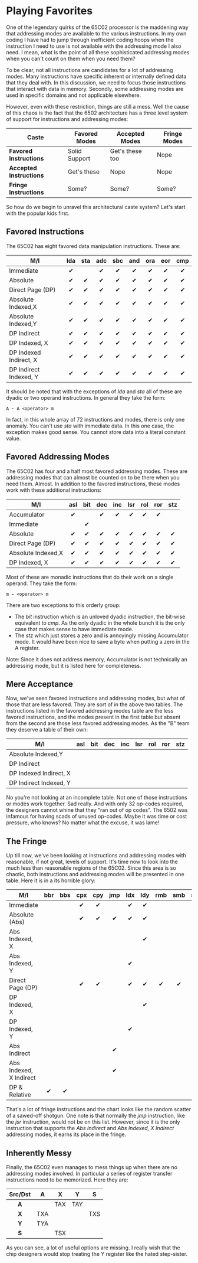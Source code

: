 # Playing Favorites

One of the legendary quirks of the 65C02 processor is the maddening way that
addressing modes are available to the various instructions. In my own coding
I have had to jump through inefficient coding hoops when the instruction I
need to use is not available with the addressing mode I also need. I mean,
what is the point of all these sophisticated addressing modes when you can't
count on them when you need them?

To be clear, not all instructions are candidates for a lot of addressing
modes. Many instructions have specific inherent or internally defined data
that they deal with. In this discussion, we need to focus those instructions
that interact with data in memory. Secondly, some addressing modes are used
in specific domains and not applicable elsewhere.

However, even with these restriction, things are still a mess. Well the cause
of this chaos is the fact that the 6502 architecture has a three level system
of support for instructions and addressing modes:

Caste                     | Favored Modes  | Accepted Modes   | Fringe Modes
--------------------------|----------------|------------------|---------------
**Favored Instructions**  | Solid Support  | Get's these too  | Nope
**Accepted Instructions** | Get's these    | Nope             | Nope
**Fringe Instructions**   | Some?          | Some?            | Some?

So how do we begin to unravel this architectural caste system? Let's start
with the popular kids first.

## Favored Instructions

The 65C02 has eight favored data manipulation instructions. These are:

M/I                    | lda    | sta    | adc    |sbc     | and    | ora    | eor    | cmp    |
-----------------------|:------:|:------:|:------:|:------:|:------:|:------:|:------:|:------:|
Immediate              |&#x2714;|        |&#x2714;|&#x2714;|&#x2714;|&#x2714;|&#x2714;|&#x2714;|
Absolute               |&#x2714;|&#x2714;|&#x2714;|&#x2714;|&#x2714;|&#x2714;|&#x2714;|&#x2714;|
Direct Page (DP)       |&#x2714;|&#x2714;|&#x2714;|&#x2714;|&#x2714;|&#x2714;|&#x2714;|&#x2714;|
Absolute Indexed,X     |&#x2714;|&#x2714;|&#x2714;|&#x2714;|&#x2714;|&#x2714;|&#x2714;|&#x2714;|
Absolute Indexed,Y     |&#x2714;|&#x2714;|&#x2714;|&#x2714;|&#x2714;|&#x2714;|&#x2714;|&#x2714;|
DP Indirect            |&#x2714;|&#x2714;|&#x2714;|&#x2714;|&#x2714;|&#x2714;|&#x2714;|&#x2714;|
DP Indexed, X          |&#x2714;|&#x2714;|&#x2714;|&#x2714;|&#x2714;|&#x2714;|&#x2714;|&#x2714;|
DP Indexed Indirect, X |&#x2714;|&#x2714;|&#x2714;|&#x2714;|&#x2714;|&#x2714;|&#x2714;|&#x2714;|
DP Indirect Indexed, Y |&#x2714;|&#x2714;|&#x2714;|&#x2714;|&#x2714;|&#x2714;|&#x2714;|&#x2714;|

It should be noted that with the exceptions of _lda_ and _sta_ all of these
are dyadic or two operand instructions. In general they take the form:

<pre><code>A &larr; A &#60;operator&#62; m</code></pre>

In fact, in this whole array of 72 instructions and modes, there is only one
anomaly. You can't use _sta_ with immediate data. In this one case, the
exception makes good sense. You cannot store data into a literal constant
value.

## Favored Addressing Modes

The 65C02 has four and a half most favored addressing modes. These are
addressing modes that can almost be counted on to be there when you need
them. Almost. In addition to the favored instructions, these modes work
with these additional instructions:

M/I                    | asl    | bit    | dec    | inc    | lsr    | rol    | ror    | stz    |
-----------------------|:------:|:------:|:------:|:------:|:------:|:------:|:------:|:------:|
Accumulator            |&#x2714;|        |&#x2714;|&#x2714;|&#x2714;|&#x2714;|&#x2714;|        |
Immediate              |        |&#x2714;|        |        |        |        |        |        |
Absolute               |&#x2714;|&#x2714;|&#x2714;|&#x2714;|&#x2714;|&#x2714;|&#x2714;|&#x2714;|
Direct Page (DP)       |&#x2714;|&#x2714;|&#x2714;|&#x2714;|&#x2714;|&#x2714;|&#x2714;|&#x2714;|
Absolute Indexed,X     |&#x2714;|&#x2714;|&#x2714;|&#x2714;|&#x2714;|&#x2714;|&#x2714;|&#x2714;|
DP Indexed, X          |&#x2714;|&#x2714;|&#x2714;|&#x2714;|&#x2714;|&#x2714;|&#x2714;|&#x2714;|

Most of these are monadic instructions that do their work on a single operand.
They take the form:

<pre><code>m &larr; &#60;operator&#62; m</code></pre>

There are two exceptions to this orderly group:

* The _bit_ instruction which is an unloved dyadic instruction,
the bit-wise equivalent to _cmp_. As the only dyadic in the whole bunch it is
the only case that makes sense to have immediate mode.
* The _stz_ which just stores a zero and is annoyingly missing Accumulator
mode. It would have been nice to save a byte when putting a zero in the A
register.

Note: Since it does not address memory, Accumulator is not technically an
addressing mode, but it is listed here for completeness.

## Mere Acceptance

Now, we've seen favored instructions and addressing modes, but what of those
that are less favored. They are sort of in the above two tables. The
instructions listed in the favored addressing modes table are the less
favored instructions, and the modes present in the first table but absent
from the second are those less favored addressing modes. As the "B" team
they deserve a table of their own:

 M/I                   | asl    | bit    | dec    | inc    | lsr    | rol    | ror    | stz    |
-----------------------|:------:|:------:|:------:|:------:|:------:|:------:|:------:|:------:|
Absolute Indexed,Y     |        |        |        |        |        |        |        |        |
DP Indirect            |        |        |        |        |        |        |        |        |
DP Indexed Indirect, X |        |        |        |        |        |        |        |        |
DP Indirect Indexed, Y |        |        |        |        |        |        |        |        |

No you're not looking at an incomplete table. Not one of those instructions
or modes work together. Sad really. And with only 32 op-codes required, the
designers cannot whine that they "ran out of op codes". The 6502 was infamous
for having scads of unused op-codes. Maybe it was time or cost pressure, who
knows? No matter what the excuse, it was lame!

## The Fringe

Up till now, we've been looking at instructions and addressing modes with
reasonable, if not great, levels of support. It's time now to look into the
much less than reasonable regions of the 65C02. Since this area is so chaotic,
both instructions and addressing modes will be presented in one table.
Here it is in a its horrible glory:

M/I                     |  bbr   |  bbs   | cpx    | cpy    | jmp    | ldx    | ldy    |  rmb   |  smb   | stx    | sty    | trb    | tsb    |
------------------------|:------:|:------:|:------:|:------:|:------:|:------:|:------:|:------:|:------:|:------:|:------:|:------:|:------:|
Immediate               |        |        |&#x2714;|&#x2714;|        |&#x2714;|&#x2714;|        |        |        |        |        |        |
Absolute (Abs)          |        |        |&#x2714;|&#x2714;|&#x2714;|&#x2714;|&#x2714;|        |        |&#x2714;|&#x2714;|&#x2714;|&#x2714;|
Abs Indexed, X          |        |        |        |        |        |        |&#x2714;|        |        |        |&#x2714;|        |        |
Abs Indexed, Y          |        |        |        |        |        |&#x2714;|        |        |        |&#x2714;|        |        |        |
Direct Page (DP)        |        |        |&#x2714;|&#x2714;|        |&#x2714;|&#x2714;|&#x2714;|&#x2714;|&#x2714;|&#x2714;|&#x2714;|&#x2714;|
DP Indexed, X           |        |        |        |        |        |        |&#x2714;|        |        |        |&#x2714;|        |        |
DP Indexed, Y           |        |        |        |        |        |&#x2714;|        |        |        |&#x2714;|        |        |        |
Abs Indirect            |        |        |        |        |&#x2714;|        |        |        |        |        |        |        |        |
Abs Indexed, X Indirect |        |        |        |        |&#x2714;|        |        |        |        |        |        |        |        |
DP & Relative           |&#x2714;|&#x2714;|        |        |        |        |        |        |        |        |        |        |        |

That's a lot of fringe instructions and the chart looks like the random
scatter of a sawed-off shotgun. One note is that normally the _jmp_
instruction, like the _jsr_ instruction, would not be on this list. However,
since it is the only instruction that supports the _Abs Indirect_ and
_Abs Indexed, X Indirect_ addressing modes, it earns its place in the fringe.

## Inherently Messy

Finally, the 65C02 even manages to mess things up when there are no addressing
modes involved. In particular a series of register transfer instructions need
to be memorized. Here they are:

Src/Dst|  A  |  X  |  Y  |  S
:-----:|:---:|:---:|:---:|:---:
 **A** |     | TAX | TAY |
 **X** | TXA |     |     | TXS
 **Y** | TYA |     |     |
 **S** |     | TSX |     |

As you can see, a lot of useful options are missing. I really wish that the
chip designers would stop treating the Y register like the hated step-sister.
